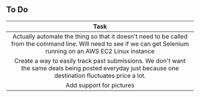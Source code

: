 ## To Do
| Task |
|:----:|
|Actually automate the thing so that it doesn't need to be called from the command line. Will need to see if we can get Selenium running on an AWS EC2 Linux instance |
|Create a way to easily track past submissions. We don't want the same deals being posted everyday just because one destination fluctuates price a lot.|
|Add support for pictures|
